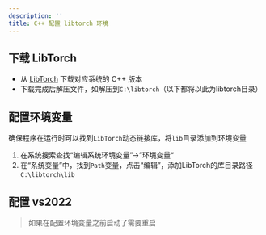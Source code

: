 ```yaml
---
description: ''
title: C++ 配置 libtorch 环境
---
```

## 下载 LibTorch

- 从 [LibTorch](https://pytorch.org/) 下载对应系统的 C++ 版本
- 下载完成后解压文件，如解压到`C:\libtorch`（以下都将以此为libtorch目录）

## 配置环境变量

确保程序在运行时可以找到`LibTorch`动态链接库，将`lib`目录添加到环境变量

1. 在系统搜索查找“编辑系统环境变量”->”环境变量“
2. 在“系统变量”中，找到`Path`变量，点击“编辑”，添加LibTorch的库目录路径`C:\libtorch\lib`

## 配置 vs2022

> 如果在配置环境变量之前启动了需要重启
